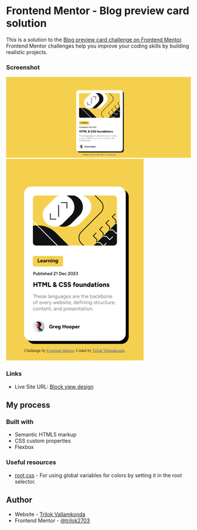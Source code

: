 # Frontend Mentor - Blog preview card solution

This is a solution to the [Blog preview card challenge on Frontend Mentor](https://www.frontendmentor.io/challenges/blog-preview-card-ckPaj01IcS). Frontend Mentor challenges help you improve your coding skills by building realistic projects. 

### Screenshot

![desktop](./assets/screenshots/blog-view-card-desktop.png)
![mobile](./assets/screenshots/blog-view-card-mobile.png)

### Links

- Live Site URL: [Block view design](https://trilok2703.github.io/blog-preview-card/)

## My process

### Built with

- Semantic HTML5 markup
- CSS custom properties
- Flexbox

### Useful resources

- [root css](https://developer.mozilla.org/en-US/docs/Web/CSS/:root) - For using global variables for colors by setting it in the root selector.

## Author

- Website - [Trilok Vallamkonda](https://github.com/trilok2703/)
- Frontend Mentor - [@trilok2703](https://www.frontendmentor.io/profile/trilok2703)
